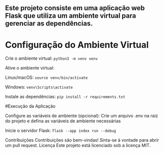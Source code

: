 ## Este projeto consiste em uma aplicação web Flask que utiliza um ambiente virtual para gerenciar as dependências.

# Configuração do Ambiente Virtual
Crie o ambiente virtual:
`python3 -m venv venv`

Ative o ambiente virtual:

Linux/macOS:
`source venv/bin/activate`

Windows:
`venv\Scripts\activate`

Instale as dependências:
`pip install -r requirements.txt`


#Execução da Aplicação

Configure as variáveis de ambiente (opcional):
Crie um arquivo .env na raiz do projeto e defina as variáveis de ambiente necessárias

Inicie o servidor Flask:
`flask --app index run --debug`

Contribuições
Contribuições são bem-vindas! Sinta-se à vontade para abrir um pull request.
Licença
Este projeto está licenciado sob a licença MIT.